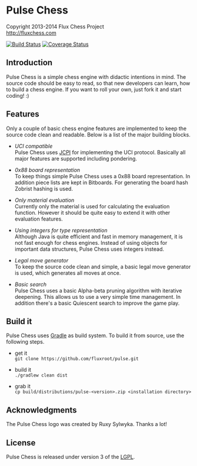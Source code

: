 Pulse Chess
===========

Copyright 2013-2014 Flux Chess Project  
http://fluxchess.com

[![Build Status](https://travis-ci.org/fluxroot/pulse.png?branch=master)](https://travis-ci.org/fluxroot/pulse) [![Coverage Status](https://coveralls.io/repos/fluxroot/pulse/badge.png?branch=master)](https://coveralls.io/r/fluxroot/pulse?branch=master)


Introduction
------------
Pulse Chess is a simple chess engine with didactic intentions in mind. 
The source code should be easy to read, so that new developers can 
learn, how to build a chess engine. If you want to roll your own, just 
fork it and start coding! :) 


Features
--------
Only a couple of basic chess engine features are implemented to keep the 
source code clean and readable. Below is a list of the major building 
blocks. 

- *UCI compatible*  
Pulse Chess uses [JCPI] for implementing the UCI protocol. Basically all 
major features are supported including pondering. 

- *0x88 board representation*  
To keep things simple Pulse Chess uses a 0x88 board representation. In 
addition piece lists are kept in Bitboards. For generating the board 
hash Zobrist hashing is used. 

- *Only material evaluation*  
Currently only the material is used for calculating the evaluation 
function. However it should be quite easy to extend it with other
evaluation features. 

- *Using integers for type representation*  
Although Java is quite efficient and fast in memory management, it is
not fast enough for chess engines. Instead of using objects for 
important data structures, Pulse Chess uses integers instead. 

- *Legal move generator*  
To keep the source code clean and simple, a basic legal move generator 
is used, which generates all moves at once. 

- *Basic search*  
Pulse Chess uses a basic Alpha-beta pruning algorithm with iterative 
deepening. This allows us to use a very simple time management. In 
addition there's a basic Quiescent search to improve the game play. 


Build it
--------
Pulse Chess uses [Gradle] as build system. To build it from source, use 
the following steps. 

- get it  
`git clone https://github.com/fluxroot/pulse.git`

- build it  
`./gradlew clean dist`

- grab it  
`cp build/distributions/pulse-<version>.zip <installation directory>`


Acknowledgments
---------------
The Pulse Chess logo was created by Ruxy Sylwyka. Thanks a lot!


License
-------
Pulse Chess is released under version 3 of the [LGPL].


[JCPI]: https://github.com/fluxroot/jcpi
[Gradle]: http://gradle.org/
[LGPL]: http://www.gnu.org/copyleft/lgpl.html
